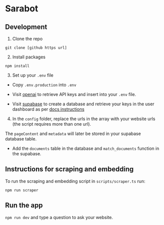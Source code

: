 # Sarabot

## Development

1. Clone the repo

```
git clone [github https url]
```

2. Install packages

```
npm install
```

3. Set up your `.env` file

- Copy `.env.production` into `.env`

- Visit [openai](https://help.openai.com/en/articles/4936850-where-do-i-find-my-secret-api-key) to retrieve API keys and insert into your `.env` file.
- Visit [supabase](https://supabase.com/) to create a database and retrieve your keys in the user dashboard as per [docs instructions](https://supabase.com/docs)

4. In the `config` folder, replace the urls in the array with your website urls (the script requires more than one url).

The `pageContent` and `metadata` will later be stored in your supabase database table.

- Add the `documents` table in the database and `match_documents` function in the supabase.

## Instructions for scraping and embedding

To run the scraping and embedding script in `scripts/scraper.ts` run:

`npm run scraper`

## Run the app

`npm run dev` and type a question to ask your website.
